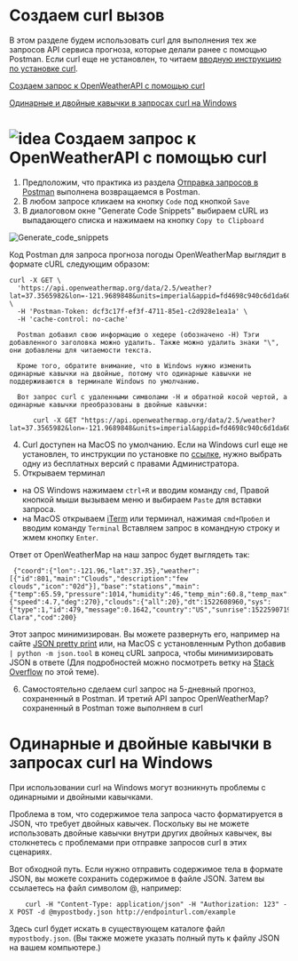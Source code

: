 # Создаем curl вызов

В этом разделе будем использовать curl для выполнения тех же запросов API сервиса прогноза, которые делали ранее с помощью Postman. Если curl еще не установлен, то читаем [вводную инструкцию по установке curl](https://github.com/Starkovden/Documenting_APIs/blob/master/2.%20Using%20an%20API%20like%20a%20developer/2.4.%20curl%20intro%20and%20instalation.md).

[Создаем запрос к OpenWeatherAPI с помощью curl](#curlRequest)

[Одинарные и двойные кавычки в запросах curl на Windows](#curlWindows)

<a name="curlRequest"></a>
# ![idea](https://github.com/Starkovden/Documenting_APIs/blob/master/1.%20Introduction%20to%20REST%20APIs/pics/1.jpg?raw=true) Создаем запрос к OpenWeatherAPI с помощью curl

1. Предположим, что практика из раздела [Отправка запросов в Postman](https://github.com/Starkovden/Documenting_APIs/blob/master/2.%20Using%20an%20API%20like%20a%20developer/2.3.%20Submit%20requests%20through%20Postman.md#%D0%BE%D1%82%D0%BF%D1%80%D0%B0%D0%B2%D0%BA%D0%B0-%D0%B7%D0%B0%D0%BF%D1%80%D0%BE%D1%81%D0%BE%D0%B2-%D0%B2-postman)  выполнена возвращаемся в Postman.
2. В любом запросе кликаем на кнопку `Code` под кнопкой `Save`
3. В диалоговом окне "Generate Code Snippets" выбираем cURL из выпадающего списка и нажимаем на кнопку `Copy to Clipboard`

![Generate_code_snippets](https://github.com/Starkovden/Documenting_APIs/blob/master/1.%20Introduction%20to%20REST%20APIs/pics/6.png?raw=true)

Код Postman для запроса прогноза погоды OpenWeatherMap выглядит в формате cURL следующим образом:

    curl -X GET \
      'https://api.openweathermap.org/data/2.5/weather?lat=37.3565982&lon=-121.9689848&units=imperial&appid=fd4698c940c6d1da602a70ac34f0b147' \
      -H 'Postman-Token: dcf3c17f-ef3f-4711-85e1-c2d928e1ea1a' \
      -H 'cache-control: no-cache'

      Postman добавил свою информацию о хедере (обозначено -Н) Тэги добавленного заголовка можно удалить. Также можно удалить знаки "\", они добавлены для читаемости текста.

      Кроме того, обратите внимание, что в Windows нужно изменить одинарные кавычки на двойные, потому что одинарные кавычки не поддерживаются в терминале Windows по умолчанию.

      Вот запрос curl с удаленными символами -H и обратной косой чертой, а одинарные кавычки преобразованы в двойные кавычки:

          curl -X GET "https://api.openweathermap.org/data/2.5/weather?lat=37.3565982&lon=-121.9689848&units=imperial&appid=fd4698c940c6d1da602a70ac34f0b147"

4. Curl доступен на MacOS по умолчанию. Если на Windows curl еще не установлен, то инструкции по установке по [ссылке](http://www.confusedbycode.com/curl/#downloads), нужно выбрать одну из бесплатных версий с правами Администратора.
5. Открываем терминал
 - на OS Windows нажимаем `ctrl+R` и вводим команду `cmd`, Правой кнопкой мыши вызываем меню и выбираем `Paste` для вставки запроса.
 - на MacOS открываем [iTerm](https://www.iterm2.com/) или терминал, нажимая `cmd+Пробел` и вводим команду `Terminal` Вставляем запрос в командную строку и жмем кнопку `Enter`.

 Ответ от OpenWeatherMap на наш запрос будет выглядеть так:

     {"coord":{"lon":-121.96,"lat":37.35},"weather":[{"id":801,"main":"Clouds","description":"few clouds","icon":"02d"}],"base":"stations","main":{"temp":65.59,"pressure":1014,"humidity":46,"temp_min":60.8,"temp_max":69.8},"visibility":16093,"wind":{"speed":4.7,"deg":270},"clouds":{"all":20},"dt":1522608960,"sys":{"type":1,"id":479,"message":0.1642,"country":"US","sunrise":1522590719,"sunset":1522636280},"id":420006397,"name":"Santa Clara","cod":200}

 Этот запрос минимизирован. Вы можете развернуть его, например на сайте [JSON pretty print](http://jsonprettyprint.com/) или, на MacOS с установленным Python добавив `| python -m json.tool` в конец cURL запроса, чтобы минимизировать JSON в ответе (Для подробностей можно посмотреть ветку на [Stack Overflow](https://stackoverflow.com/questions/352098/how-can-i-pretty-print-json-in-a-shell-script) по этой теме).

6. Самостоятельно сделаем curl запрос на 5-дневный прогноз, сохраненный в Postman. И третий API запрос OpenWeatherMap? сохраненный в Postman тоже выполняем в curl

<a name="curlWindows"></a>
# Одинарные и двойные кавычки в запросах curl на Windows

При использовании curl на Windows могут возникнуть проблемы с одинарными и двойными кавычками.  

Проблема в том, что содержимое тела запроса часто форматируется в JSON, что требует двойных кавычек. Поскольку вы не можете использовать двойные кавычки внутри других двойных кавычек, вы столкнетесь с проблемами при отправке запросов curl в этих сценариях.

Вот обходной путь. Если нужно отправить содержимое тела в формате JSON, вы можете сохранить содержимое в файле JSON. Затем вы ссылаетесь на файл символом @, например:

        curl -H "Content-Type: application/json" -H "Authorization: 123" -X POST -d @mypostbody.json http://endpointurl.com/example

Здесь curl будет искать в существующем каталоге файл `mypostbody.json`. (Вы также можете указать полный путь к файлу JSON на вашем компьютере.)
